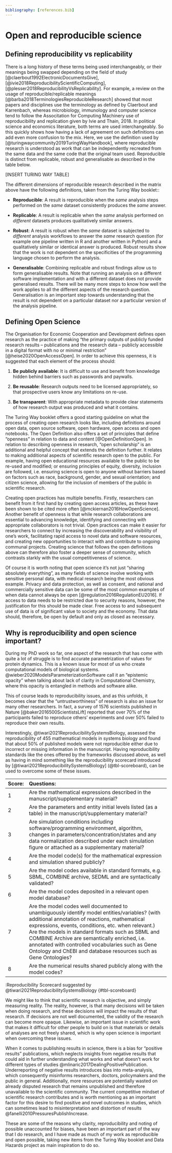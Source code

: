 ```yaml
---
bibliography: [references.bib]
---
```


# Open and reproducible science

## Defining reproducibility vs replicability
There is a long history of these terms being used interchangeably, or their meanings being swapped depending on the field of study [@claerbout1992ElectronicDocumentsGive], [@ivie2018ReproducibilityScientificComputing], [@plesser2018ReproducibilityVsReplicability]. For example, a review on the usage of reproducible/replicable meanings [@barba2018TerminologiesReproducibleResearch] showed that most papers and disciplines use the terminology as defined by Claerbout and Karrenbach, whereas microbiology, immunology and computer science tend to follow the Associtation for Computing Machinery use of reproducibility and replication given by Ivie and Thain, 2018. In political science and economics literature, both terms are used interchangeably. So this quickly shows how having a lack of agreement on such definitions can add even more confusion to the mix. 
Here, we use the definition used by [@turingwaycommunity2019TuringWayHandbook], where reproducible research is understood as work that can be independently recreated from the same data and the same code that the original team used. Reproducible is distinct from replicable, robust and generalisable as described in the table below.

[INSERT TURING WAY TABLE]

The different dimensions of reproducible research described in the matrix above have the following definitions, taken from the Turing Way booklet::

- **Reproducible**: A result is reproducible when the *same* analysis steps performed on the *same* dataset consistently produces the *same* answer.

- **Replicable**: A result is replicable when the *same* analysis performed on *different* datasets produces qualitatively similar answers.

- **Robust**: A result is robust when the *same* dataset is subjected to *different* analysis workflows to answer the *same* research question (for example one pipeline written in R and another written in Python) and a qualitatively similar or identical answer is produced. Robust results show that the work is not dependent on the specificities of the programming language chosen to perform the analysis.

- **Generalisable**: Combining replicable and robust findings allow us to form generalisable results. Note that running an analysis on a different software implementation and with a different dataset does not provide generalised results. There will be many more steps to know how well the work applies to all the different aspects of the research question. Generalisation is an important step towards understanding that the result is not dependent on a particular dataset nor a particular version of the analysis pipeline.

## Defining Open Science

The Organisation for Economic Cooperation and Development defines open research as the practice of making “the primary outputs of publicly funded research results – publications and the research data – publicly accessible in a digital format with no or minimal restriction” [@heise2020OpenAccessOpen]. In order to achieve this openness, it is suggested that each element of the process should:

1.	**Be publicly available**: It is difficult to use and benefit from knowledge hidden behind barriers such as passwords and paywalls.

2.	**Be reusable**: Research outputs need to be licensed appropriately, so that prospective users know any limitations on re-use.

3.	**Be transparent**: With appropriate metadata to provide clear statements of how research output was produced and what it contains.

The Turing Way booklet offers a good starting guideline on what the process of creating open research looks like, including definitions around open data, open source software, open hardware, open access and open notebooks. The Open Definition also offers a set of principles that define “openness” in relation to data and content [@OpenDefinitionOpen]. In relation to describing openness in research, “open scholarship” is an additional and helpful concept that extends the definition further. It relates to making additional aspects of scientific research open to the public. For example, having open educational resources available to the public to be re-used and modified; or ensuring principles of equity, diversity, inclusion are followed, i.e. ensuring science is open to anyone without barriers based on factors such as race, background, gender, and sexual orientation; and citizen science, allowing for the inclusion of members of the public in scientific research. 

Creating open practices has multiple benefits. Firstly, researchers can benefit from it first hand by creating open access articles, as these have been shown to be cited more often [@mckiernan2016HowOpenScience]. Another benefit of openness is that while research collaborations are essential to advancing knowledge, identifying and connecting with appropriate collaborators is not trivial. Open practices can make it easier for researchers to connect by increasing the discoverability and visibility of one’s work, facilitating rapid access to novel data and software resources, and creating new opportunities to interact with and contribute to ongoing communal projects. Creating science that follows the open definitions above can therefore also foster a deeper sense of community, which contrasts starkly with the usual competitiveness of science. 

Of course it is worth noting that open science it’s not just “sharing absolutely everything”, as many fields of science involve working with sensitive personal data, with medical research being the most obvious example. Privacy and data protection, as well as consent, and national and commercially sensitive data can be some of the most common examples of when data cannot always be open [@regulation2016RegulationEU2016]. If access to data needs to be restricted due to security reasons, however, the justification for this should be made clear. Free access to and subsequent use of data is of significant value to society and the economy. That data should, therefore, be open by default and only as closed as necessary. 

## Why is reproducibility and open science important?
During my PhD work so far, one aspect of the research that has come with quite a lot of struggle is to find accurate parametrization of values for protein dynamics. This is a known issue for most of us who create computational models of biological systems. @wieber2020ModelsParameterizationSoftware call it an “epistemic opacity” when talking about lack of clarity in Computational Chemistry, where this opacity is entangled in methods and software alike. 

This of course leads to reproducibility issues, and as this unfolds, it becomes clear that the “untrustworthiness” of research is also an issue for many other researchers. In fact, a survey of 1576 scientists published in Nature [@baker2016500ScientistsLift] reported that over 70% of the participants failed to reproduce others’ experiments and over 50% failed to reproduce their own results. 

Interestingly, @tiwari2021ReproducibilitySystemsBiology, assessed the reproducibility of 455 mathematical models in systems biology and found that about 50% of published models were not reproducible either due to incorrect or missing information in the manuscript. Having reproducibility standards like the ones offered by the frameworks discussed above, as well as having in mind something like the reproducibility scorecard introduced by [@tiwari2021ReproducibilitySystemsBiology] (@tbl-scoreboard), can be used to overcome some of these issues.

|Score:|Questions:| 
|--     |:---------|
|1      | Are the mathematical expressions described in the manuscript/supplementary material?|
|2      |Are the parameters and entity initial levels listed (as a table) in the manuscript/supplementary material?|
|3      |Are simulation conditions including software/programming environment, algorithm, changes in parameters/concentration/states and any data normalization described under each simulation figure or attached as a supplementary material?|
|4      |Are the model code(s) for the mathematical expression and simulation shared publicly?|
|5      |Are the model codes available in standard formats, e.g. SBML, COMBINE archive, SEDML and are syntactically validated?|
|6      |Are the model codes deposited in a relevant open model database?|
|7      |Are the model codes well documented to unambiguously identify model entities/variables? (with additional annotation of reactions, mathematical expressions, events, conditions, etc. when relevant.) Are the models in standard formats such as SBML and COMBINE Archive are semantically enriched, i.e. annotated with controlled vocabularies such as Gene Ontology and ChEBI and database resources such as Gene Ontologies?|
|8      |Are the numerical results shared publicly along with the model codes?|

:Reproducibility Scorecard suggested by @tiwari2021ReproducibilitySystemsBiology {#tbl-scoreboard}


We might like to think that scientific research is objective, and simply measuring reality. The reality, however, is that many decisions will be taken when doing research, and these decisions will impact the results of that research. If decisions are not well documented, the validity of the research can become more opaque. Likewise, an important issue in scientific work that makes it difficult for other people to build on is that materials or details of analyses are not freely shared, which is why open science is important when overcoming these issues. 

When it comes to publishing results in science, there is a bias for “positive results” publications, which neglects insights from negative results that could aid in further understanding what works and what doesn’t work for different types of studies @mlinaric2017DealingPositivePublication. Underreporting of negative results introduces bias into meta-analysis, which consequently misinforms researchers, doctors, policymakers and the public in general. Additionally, more resources are potentially wasted on already disputed research that remains unpublished and therefore unavailable to the scientific community. The current competitive mindset of scientific research contributes and is worth mentioning as an important factor for this desire to find positive and novel outcomes in studies, which can sometimes lead to misinterpretation and distortion of results @fanelli2010PressuresPublishIncrease. 

These are some of the reasons why clarity, reproducibility and noting of possible unaccounted for biases, have been an important part of the way that I do research, and I have made as much of my work as reproducible and open possible, taking new items from the Turing Way booklet and Data Hazards project as main inspiration to do so.  
